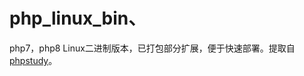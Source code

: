 # php_linux_bin、


php7，php8 Linux二进制版本，已打包部分扩展，便于快速部署。提取自[phpstudy](https://www.xp.cn/linux.html)。
